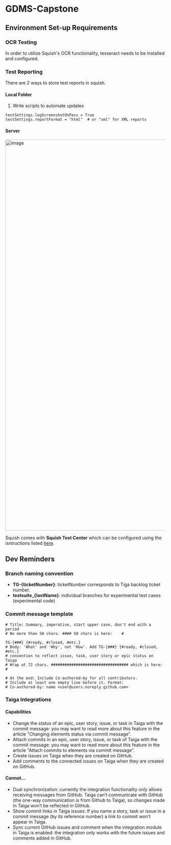 # GDMS-Capstone

## Environment Set-up Requirements

### OCR Testing

In order to utilize Squish's OCR functionality, tesseract needs to be installed and configured.



### Test Reporting

There are 2 ways to store test reports in squish. 

#### Local Folder
1. Write scripts to automate updates

```
testSettings.logScreenshotOnPass = True
testSettings.reportFormat = "html"  # or "xml" for XML reports
```

#### Server
<img width="1229" alt="image" src="https://github.com/user-attachments/assets/b966c15a-3cff-4086-aea3-cd2605694e12">

Squish comes with **Squish Test Center** which can be configured using the isntructions listed [here](https://doc.qt.io/squish/test-center-view.html#ide-the-test-center-view).

## Dev Reminders

### Branch naming convention
- **TG-{ticketNumber}**: ticketNumber corresponds to Tiga backlog ticket number. 
- **testsuite_{lastName}**: individual branches for experimental test cases (experimental code)

### Commit message template
```
# Title: Summary, imperative, start upper case, don't end with a period
# No more than 50 chars. #### 50 chars is here:    #

TG-{###} {#ready, #closed, #etc.}
# Body: 'What' and 'Why', not 'How'. Add TG-{###} {#ready, #closed, #etc.}
# convention to reflect issue, task, user story or epic status on Taiga
# Wrap at 72 chars. ################################## which is here:    #

# At the end: Include Co-authored-by for all contributors. 
# Include at least one empty line before it. Format: 
# Co-authored-by: name <user@users.noreply.github.com>
```


### Taiga Integrations
#### Capabilities
- Change the status of an epic, user story, issue, or task in Taiga with the commit message: you may want to read more about this feature in the article "Changing elements status via commit message".
- Attach commits in an epic, user story, issue, or task of Taiga with the commit message: you may want to read more about this feature in the article "Attach commits to elements via commit message".
- Create issues on Taiga when they are created on GitHub.
- Add comments to the connected issues on Taiga when they are created on GitHub.

#### Cannot...
- Dual synchronization: currently the integration functionality only allows receiving messages from GitHub. Taiga can’t communicate with GitHub (the one-way communication is from Github to Taiga), so changes made in Taiga won’t be reflected in GitHub.
- Show commit links in Taiga issues: If you name a story, task or issue in a commit message (by its reference number) a link to commit won’t appear in Taiga.
- Sync current GitHub issues and comment when the integration module in Taiga is enabled: the integration only works with the future issues and comments added in GitHub.
